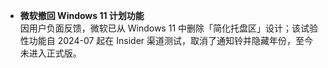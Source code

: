 - **微软撤回 Windows 11 计划功能**  
  因用户负面反馈，微软已从 Windows 11 中删除「简化托盘区」设计；该试验性功能自 2024-07 起在 Insider 渠道测试，取消了通知铃并隐藏年份，至今未进入正式版。